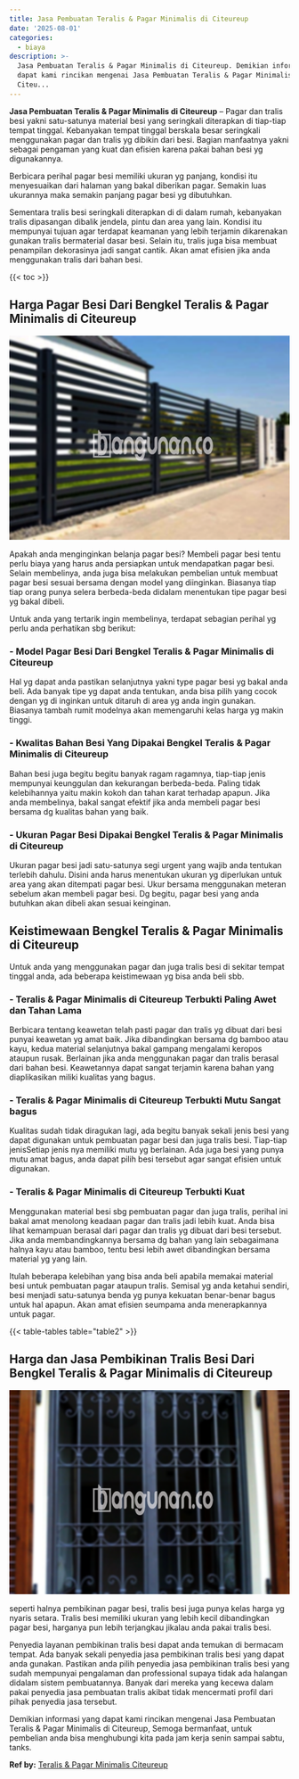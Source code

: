 ```yaml
---
title: Jasa Pembuatan Teralis & Pagar Minimalis di Citeureup
date: '2025-08-01'
categories:
  - biaya
description: >-
  Jasa Pembuatan Teralis & Pagar Minimalis di Citeureup. Demikian informasi yang
  dapat kami rincikan mengenai Jasa Pembuatan Teralis & Pagar Minimalis di
  Citeu...
---
```


**Jasa Pembuatan Teralis & Pagar Minimalis di Citeureup** – Pagar dan tralis besi yakni satu-satunya material besi yang seringkali diterapkan di tiap-tiap tempat tinggal. Kebanyakan tempat tinggal berskala besar seringkali menggunakan pagar dan tralis yg dibikin dari besi. Bagian manfaatnya yakni sebagai pengaman yang kuat dan efisien karena pakai bahan besi yg digunakannya.

Berbicara perihal pagar besi memiliki ukuran yg panjang, kondisi itu menyesuaikan dari halaman yang bakal diberikan pagar. Semakin luas ukurannya maka semakin panjang pagar besi yg dibutuhkan.

Sementara tralis besi seringkali diterapkan di di dalam rumah, kebanyakan tralis dipasangan dibalik jendela, pintu dan area yang lain. Kondisi itu mempunyai tujuan agar terdapat keamanan yang lebih terjamin dikarenakan gunakan tralis bermaterial dasar besi. Selain itu, tralis juga bisa membuat penampilan dekorasinya jadi sangat cantik. Akan amat efisien jika anda menggunakan tralis dari bahan besi.

{{< toc >}}

## Harga Pagar Besi Dari Bengkel Teralis & Pagar Minimalis di Citeureup

![Jasa Pembuatan Teralis & Pagar Minimalis di Citeureup](/images/pagar-minimalis-murah-47.png)

Apakah anda menginginkan belanja pagar besi? Membeli pagar besi tentu perlu biaya yang harus anda persiapkan untuk mendapatkan pagar besi. Selain membelinya, anda juga bisa melakukan pembelian untuk membuat pagar besi sesuai bersama dengan model yang diinginkan. Biasanya tiap tiap orang punya selera berbeda-beda didalam menentukan tipe pagar besi yg bakal dibeli.

Untuk anda yang tertarik ingin membelinya, terdapat sebagian perihal yg perlu anda perhatikan sbg berikut:
### \- Model Pagar Besi Dari Bengkel Teralis & Pagar Minimalis di Citeureup

Hal yg dapat anda pastikan selanjutnya yakni type pagar besi yg bakal anda beli. Ada banyak tipe yg dapat anda tentukan, anda bisa pilih yang cocok dengan yg di inginkan untuk ditaruh di area yg anda ingin gunakan. Biasanya tambah rumit modelnya akan memengaruhi kelas harga yg makin tinggi.

### \- Kwalitas Bahan Besi Yang Dipakai Bengkel Teralis & Pagar Minimalis di Citeureup

Bahan besi juga begitu begitu banyak ragam ragamnya, tiap-tiap jenis mempunyai keunggulan dan kekurangan berbeda-beda. Paling tidak kelebihannya yaitu makin kokoh dan tahan karat terhadap apapun. Jika anda membelinya, bakal sangat efektif jika anda membeli pagar besi bersama dg kualitas bahan yang baik.

### \- Ukuran Pagar Besi Dipakai Bengkel Teralis & Pagar Minimalis di Citeureup

Ukuran pagar besi jadi satu-satunya segi urgent yang wajib anda tentukan terlebih dahulu. Disini anda harus menentukan ukuran yg diperlukan untuk area yang akan ditempati pagar besi. Ukur bersama menggunakan meteran sebelum akan membeli pagar besi. Dg begitu, pagar besi yang anda butuhkan akan dibeli akan sesuai keinginan.

## Keistimewaan Bengkel Teralis & Pagar Minimalis di Citeureup

Untuk anda yang menggunakan pagar dan juga tralis besi di sekitar tempat tinggal anda, ada beberapa keistimewaan yg bisa anda beli sbb.

### \- Teralis & Pagar Minimalis di Citeureup Terbukti Paling Awet dan Tahan Lama

Berbicara tentang keawetan telah pasti pagar dan tralis yg dibuat dari besi punyai keawetan yg amat baik. Jika dibandingkan bersama dg bamboo atau kayu, kedua material selanjutnya bakal gampang mengalami keropos ataupun rusak. Berlainan jika anda menggunakan pagar dan tralis berasal dari bahan besi. Keawetannya dapat sangat terjamin karena bahan yang diaplikasikan miliki kualitas yang bagus.

### \- Teralis & Pagar Minimalis di Citeureup Terbukti Mutu Sangat bagus

Kualitas sudah tidak diragukan lagi, ada begitu banyak sekali jenis besi yang dapat digunakan untuk pembuatan pagar besi dan juga tralis besi. Tiap-tiap jenisSetiap jenis nya memiliki mutu yg berlainan. Ada juga besi yang punya mutu amat bagus, anda dapat pilih besi tersebut agar sangat efisien untuk digunakan.

### \- Teralis & Pagar Minimalis di Citeureup Terbukti Kuat

Menggunakan material besi sbg pembuatan pagar dan juga tralis, perihal ini bakal amat menolong keadaan pagar dan tralis jadi lebih kuat. Anda bisa lihat kemampuan berasal dari pagar dan tralis yg dibuat dari besi tersebut. Jika anda membandingkannya bersama dg bahan yang lain sebagaimana halnya kayu atau bamboo, tentu besi lebih awet dibandingkan bersama material yg yang lain.

Itulah beberapa kelebihan yang bisa anda beli apabila memakai material besi untuk pembuatan pagar ataupun tralis. Semisal yg anda ketahui sendiri, besi menjadi satu-satunya benda yg punya kekuatan benar-benar bagus untuk hal apapun. Akan amat efisien seumpama anda menerapkannya untuk pagar.

{{< table-tables table="table2" >}}

## Harga dan Jasa Pembikinan Tralis Besi Dari Bengkel Teralis & Pagar Minimalis di Citeureup

![Jasa Pembuatan Teralis & Pagar Minimalis di Citeureup](/images/teralis-minimalis-murah-29.png)

seperti halnya pembikinan pagar besi, tralis besi juga punya kelas harga yg nyaris setara. Tralis besi memiliki ukuran yang lebih kecil dibandingkan pagar besi, harganya pun lebih terjangkau jikalau anda pakai tralis besi.

Penyedia layanan pembikinan tralis besi dapat anda temukan di bermacam tempat. Ada banyak sekali penyedia jasa pembikinan tralis besi yang dapat anda gunakan. Pastikan anda pilih penyedia jasa pembikinan tralis besi yang sudah mempunyai pengalaman dan professional supaya tidak ada halangan didalam sistem pembuatannya. Banyak dari mereka yang kecewa dalam pakai penyedia jasa pembuatan tralis akibat tidak mencermati profil dari pihak penyedia jasa tersebut.

Demikian informasi yang dapat kami rincikan mengenai Jasa Pembuatan Teralis & Pagar Minimalis di Citeureup, Semoga bermanfaat, untuk pembelian anda bisa menghubungi kita pada jam kerja senin sampai sabtu, tanks.

**Ref by:** [Teralis & Pagar Minimalis Citeureup](https://id.wikipedia.org/wiki/Teralis)
